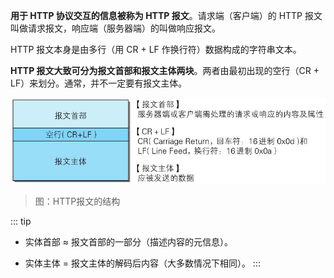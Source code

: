 **用于 HTTP 协议交互的信息被称为 HTTP 报文**。请求端（客户端）的 HTTP 报文叫做请求报文，响应端（服务器端）的叫做响应报文。

HTTP 报文本身是由多行（用 CR + LF 作换行符）数据构成的字符串文本。

**HTTP 报文大致可分为报文首部和报文主体两块**。两者由最初出现的空行（CR + LF）来划分。通常，并不一定要有报文主体。

![img](./assets/01.png)
> 图：HTTP报文的结构

::: tip
- 实体首部 ≈ 报文首部的一部分（描述内容的元信息）。

- 实体主体 = 报文主体的解码后内容（大多数情况下相同）。
:::
